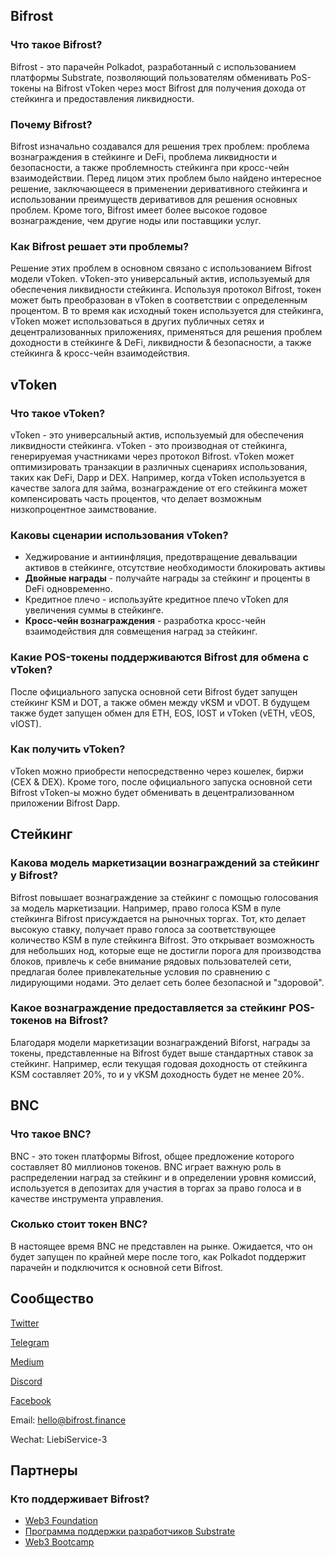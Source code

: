 ## Bifrost

### Что такое Bifrost?

Bifrost - это парачейн Polkadot, разработанный с использованием платформы Substrate, позволяющий пользователям обменивать PoS-токены на Bifrost vToken через мост Bifrost для получения дохода от стейкинга и предоставления ликвидности.

### Почему Bifrost?

Bifrost изначально создавался для решения трех проблем: проблема вознаграждения в стейкинге и DeFi, проблема ликвидности и безопасности, а также проблемность стейкинга при кросс-чейн взаимодействии. Перед лицом этих проблем было найдено интересное решение, заключающееся в применении деривативного стейкинга и использовании преимуществ деривативов для решения основных проблем. Кроме того, Bifrost имеет более высокое годовое вознаграждение, чем другие ноды или поставщики услуг.

### Как Bifrost решает эти проблемы?

Решение этих проблем в основном связано с использованием Bifrost модели vToken. vToken-это универсальный актив, используемый для обеспечения ликвидности стейкинга. Используя протокол Bifrost, токен может быть преобразован в vToken в соответствии с определенным процентом. В то время как исходный токен используется для стейкинга, vToken может использоваться в других публичных сетях и децентрализованных приложениях, применяться для решения проблем доходности в стейкинге & DeFi, ликвидности & безопасности, а также стейкинга & кросс-чейн взаимодействия.

## vToken

### Что такое vToken?

vToken - это универсальный актив, используемый для обеспечения ликвидности стейкинга. vToken - это производная от стейкинга, генерируемая участниками через протокол Bifrost. vToken может оптимизировать транзакции в различных сценариях использования, таких как DeFi, Dapp и DEX. Например, когда vToken используется в качестве залога для займа, вознаграждение от его стейкинга может компенсировать часть процентов, что делает возможным низкопроцентное заимствование.

### Каковы сценарии использования vToken?

- Хеджирование и антиинфляция, предотвращение девальвации активов в стейкинге, отсутствие необходимости блокировать активы
- **Двойные награды** - получайте награды за стейкинг и проценты в DeFi одновременно.
- Кредитное плечо - используйте кредитное плечо vToken для увеличения суммы в стейкинге.
- **Кросс-чейн вознаграждения** - разработка кросс-чейн взаимодействия для совмещения наград за стейкинг.

### Какие POS-токены поддерживаются Bifrost для обмена с vToken?

После официального запуска основной сети Bifrost будет запущен стейкинг KSM и DOT, а также обмен между vKSM и vDOT. В будущем также будет запущен обмен для ETH, EOS, IOST и vToken (vETH, vEOS, vIOST).

### Как получить vToken?

vToken можно приобрести непосредственно через кошелек, биржи (CEX & DEX). Кроме того, после официального запуска основной сети Bifrost vToken-ы можно будет обменивать в децентрализованном приложении Bifrost Dapp.

## Стейкинг

### Какова модель маркетизации вознаграждений за стейкинг у Bifrost?

Bifrost повышает вознаграждение за стейкинг с помощью голосования за модель маркетизации. Например, право голоса KSM в пуле стейкинга Bifrost присуждается на рыночных торгах. Тот, кто делает высокую ставку, получает право голоса за соответствующее количество KSM в пуле стейкинга Bifrost. Это открывает возможность для небольших нод, которые еще не достигли порога для производства блоков, привлечь к себе внимание рядовых пользователей сети, предлагая более привлекательные условия по сравнению с лидирующими нодами. Это делает сеть более безопасной и "здоровой".

### Какое вознаграждение предоставляется за стейкинг POS-токенов на Bifrost?

Благодаря модели маркетизации вознаграждений Biforst, награды за токены, представленные на Bifrost будет выше стандартных ставок за стейкинг. Например, если текущая годовая доходность от стейкинга KSM составляет 20%, то и у vKSM доходность будет не менее 20%.

## BNC

### Что такое BNC?

BNC - это токен платформы Bifrost, общее предложение которого составляет 80 миллионов токенов. BNC играет важную роль в распределении наград за стейкинг и в определении уровня комиссий, используется в депозитах для участия в торгах за право голоса и в качестве инструмента управления.

### Сколько стоит токен BNC?

В настоящее время BNC не представлен на рынке. Ожидается, что он будет запущен по крайней мере после того, как Polkadot поддержит парачейн и подключится к основной сети Bifrost.

## Сообщество


[Twitter](https://twitter.com/bifrost_network)

[Telegram](https://t.me/bifrost_networkP)

[Medium](https://medium.com/@bifrost_network)

[Discord](https://discord.com/channels/704931715222732870/704931715961061379)

[Facebook](https://www.facebook.com/groups/792195241270123)

Email: <hello@bifrost.finance>

Wechat: LiebiService-3

## Партнеры

### Кто поддерживает Bifrost?

- [Web3 Foundation](https://web3.foundation/)
- [Программа поддержки разработчиков Substrate](https://www.substrate.io/builders-program/)
- [Web3 Bootcamp](https://bootcamp.web3.foundation/)
